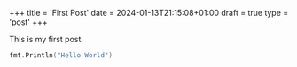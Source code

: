 +++
title = 'First Post'
date = 2024-01-13T21:15:08+01:00
draft = true
type = 'post'
+++

This is my first post.
```go
fmt.Println("Hello World")
```
